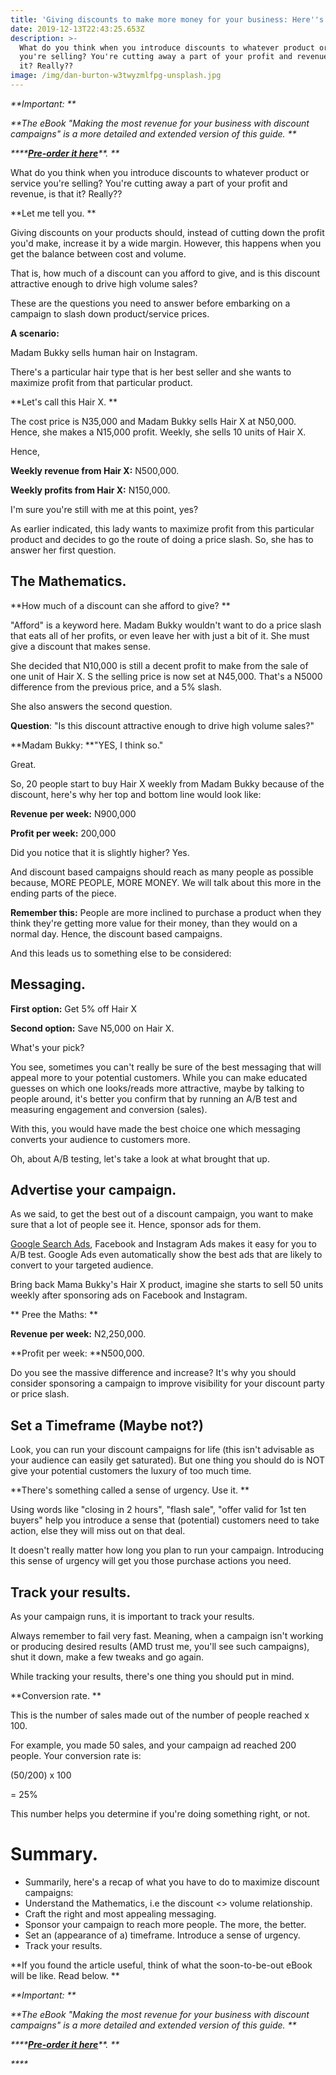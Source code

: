 ```yaml
---
title: 'Giving discounts to make more money for your business: Here''s a roadmap'
date: 2019-12-13T22:43:25.653Z
description: >-
  What do you think when you introduce discounts to whatever product or service
  you're selling? You're cutting away a part of your profit and revenue, is that
  it? Really??
image: /img/dan-burton-w3twyzmlfpg-unsplash.jpg
---
```

_**Important: **_

_**The eBook "Making the most revenue for your business with discount campaigns" is a more detailed and extended version of this guide. **_

_****_[_**Pre-order it here**_](https://paystack.com/pay/discount-ebook)_**.**_



What do you think when you introduce discounts to whatever product or service you're selling? You're cutting away a part of your profit and revenue, is that it? Really??

**Let me tell you.**

Giving discounts on your products should, instead of cutting down the profit you'd make, increase it by a wide margin. However, this happens when you get the balance between cost and volume. 

That is, how much of a discount can you afford to give, and is this discount attractive enough to drive high volume sales? 

These are the questions you need to answer before embarking on a campaign to slash down product/service prices.



**A scenario:**

Madam Bukky sells human hair on Instagram.

There's a particular hair type that is her best seller and she wants to maximize profit from that particular product.

**Let's call this Hair X.**

The cost price is N35,000 and Madam Bukky sells Hair X at N50,000. Hence, she makes a N15,000 profit. Weekly, she sells 10 units of Hair X.



Hence,

**Weekly revenue from Hair X:** N500,000.

**Weekly profits from Hair X:** N150,000.

I'm sure you're still with me at this point, yes?

As earlier indicated, this lady wants to maximize profit from this particular product and decides to go the route of doing a price slash. So, she has to answer her first question.



## The Mathematics.

**How much of a discount can she afford to give?**

"Afford" is a keyword here. Madam Bukky wouldn't want to do a price slash that eats all of her profits, or even leave her with just a bit of it. She must give a discount that makes sense.

She decided that N10,000 is still a decent profit to make from the sale of one unit of Hair X. S the selling price is now set at N45,000. That's a N5000 difference from the previous price, and a 5% slash.



She also answers the second question.

**Question**: "Is this discount attractive enough to drive high volume sales?"

**Madam Bukky: **"YES, I think so."

Great.



So, 20 people start to buy Hair X weekly from Madam Bukky because of the discount, here's why her top and bottom line would look like:

**Revenue per week:** N900,000

**Profit per week:** 200,000

Did you notice that it is slightly higher? Yes.

And discount based campaigns should reach as many people as possible because, MORE PEOPLE, MORE MONEY. We will talk about this more in the ending parts of the piece.

**Remember this:** People are more inclined to purchase a product when they think they're getting more value for their money, than they would on a normal day. Hence, the discount based campaigns.



And this leads us to something else to be considered: 



## Messaging.

**First option:** Get 5% off Hair X

**Second option:** Save N5,000 on Hair X.

What's your pick?



You see, sometimes you can't really be sure of the best messaging that will appeal more to your potential customers. While you can make educated guesses on which one looks/reads more attractive, maybe by talking to people around, it's better you confirm that by running an A/B test and measuring engagement and conversion (sales).

With this, you would have made the best choice one which messaging converts your audience to customers more.

Oh, about A/B testing, let's take a look at what brought that up.





## Advertise your campaign.

As we said, to get the best out of a discount campaign, you want to make sure that a lot of people see it. Hence, sponsor ads for them.

[Google Search Ads](https://oluwadanie.com/post/you-run-google-search-ads-heres-why-you-should-care-about-sitelink-extensions/), Facebook and Instagram Ads makes it easy for you to A/B test. Google Ads even automatically show the best ads that are likely to convert to your targeted audience.

Bring back Mama Bukky's Hair X product, imagine she starts to sell 50 units weekly after sponsoring ads on Facebook and Instagram.



** Pree the Maths:**

**Revenue per week:** N2,250,000.

**Profit per week: **N500,000.

Do you see the massive difference and increase? It's why you should consider sponsoring a campaign to improve visibility for your discount party or price slash.





## Set a Timeframe (Maybe not?)

Look, you can run your discount campaigns for life (this isn't advisable as your audience can easily get saturated). But one thing you should do is NOT give your potential customers the luxury of too much time.

**There's something called a sense of urgency. Use it.**

Using words like "closing in 2 hours", "flash sale", "offer valid for 1st ten buyers" help you introduce a sense that (potential) customers need to take action, else they will miss out on that deal.

It doesn't really matter how long you plan to run your campaign. Introducing this sense of urgency will get you those purchase actions you need.





## Track your results.

As your campaign runs, it is important to track your results.

Always remember to fail very fast. Meaning, when a campaign isn't working or producing desired results (AMD trust me, you'll see such campaigns), shut it down, make a few tweaks and go again.

While tracking your results, there's one thing you should put in mind.

**Conversion rate.**

This is the number of sales made out of the number of people reached x 100.



For example, you made 50 sales, and your campaign ad reached 200 people. Your conversion rate is:

(50/200) x 100 

\= 25%

This number helps you determine if you're doing something right, or not.



# Summary.

* Summarily, here's a recap of what you have to do to maximize discount campaigns:
* Understand the Mathematics, i.e the discount <> volume relationship.
* Craft the right and most appealing messaging.
* Sponsor your campaign to reach more people. The more, the better.
* Set an (appearance of a) timeframe. Introduce a sense of urgency.
* Track your results.



**If you found the article useful, think of what the soon-to-be-out eBook will be like. Read below.**



_**Important: **_

_**The eBook "Making the most revenue for your business with discount campaigns" is a more detailed and extended version of this guide. **_

_****_[_**Pre-order it here**_](https://paystack.com/pay/discount-ebook)_**.**_

_****_
